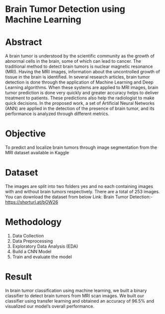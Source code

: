 # Brain Tumor Detection using Machine Learning

# Abstract
A brain tumor is understood by the scientific community as the growth of abnormal cells in the brain, some of which can lead to cancer. The traditional method to detect brain tumors is nuclear magnetic resonance (MRI). Having the MRI images, information about the uncontrolled growth of tissue in the brain is identified. In several research articles, brain tumor detection is done through the application of Machine Learning and Deep Learning algorithms. When these systems are applied to MRI images, brain tumor prediction is done very quickly and greater accuracy helps to deliver treatment to patients. These predictions also help the radiologist to make quick decisions. In the proposed work, a set of Artificial Neural Networks (ANN) are applied in the detection of the presence of brain tumor, and its performance is analyzed through different metrics.

# Objective
To predict and localize brain tumors through image segmentation from the MRI dataset available in Kaggle

# Dataset
The images are split into two folders yes and no each containing images with and without brain tumors respectively. There are a total of 253 images. You can download the dataset from below Link:
Brain Tumor Detection:- https://shorturl.at/bOW26

# Methodology
1. Data Collection
2. Data Preprocessing
3. Exploratory Data Analysis (EDA)
4. Build a CNN Model
5. Train and evaluate the model

# Result
In brain tumor classification using machine learning, we built a binary classifier to detect brain tumors from MRI scan images. We built our classifier using transfer learning and obtained an accuracy of 96.5% and visualized our model’s overall performance.

